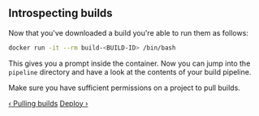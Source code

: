 ## Introspecting builds


Now that you've downloaded a build you're able to run them as follows:

```sh
docker run -it --rm build-<BUILD-ID> /bin/bash
```

This gives you a prompt inside the container. Now you can jump into the
`pipeline` directory and have a look at the contents of your build
pipeline.

Make sure you have sufficient permissions on a project to pull builds.

[&lsaquo; Pulling builds](/learn/build/03_pulling-builds.html "nav previous build")
[Deploy &rsaquo;](/learn/deploy/01_introduction.html "nav next deploy")
